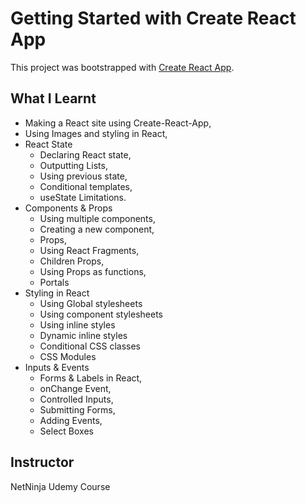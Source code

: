 # Getting Started with Create React App

This project was bootstrapped with [Create React App](https://github.com/facebook/create-react-app).

## What I Learnt
- Making a React site using Create-React-App,
- Using Images and styling in React,
- React State
    - Declaring React state,
    - Outputting Lists,
    - Using previous state,
    - Conditional templates,
    - useState Limitations.
- Components & Props
    - Using multiple components,
    - Creating a new component,
    - Props,
    - Using React Fragments,
    - Children Props,
    - Using Props as functions,
    - Portals
- Styling in React
    - Using Global stylesheets
    - Using component stylesheets
    - Using inline styles
    - Dynamic inline styles
    - Conditional CSS classes
    - CSS Modules
- Inputs & Events
    - Forms & Labels in React,
    - onChange Event,
    - Controlled Inputs,
    - Submitting Forms,
    - Adding Events,
    - Select Boxes

## Instructor

NetNinja Udemy Course

